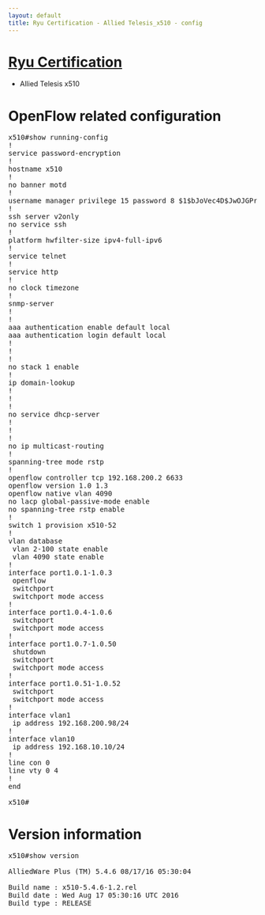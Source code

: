 ```yaml
---
layout: default
title: Ryu Certification - Allied Telesis_x510 - config
---
```

# [Ryu Certification](http://osrg.github.io/ryu/certification.html)
* Allied Telesis x510

# OpenFlow related configuration
<pre>
x510#show running-config
!
service password-encryption
!
hostname x510
!
no banner motd
!
username manager privilege 15 password 8 $1$bJoVec4D$JwOJGPr7YqoExA0GVasdE0
!
ssh server v2only
no service ssh
!
platform hwfilter-size ipv4-full-ipv6
!
service telnet
!
service http
!
no clock timezone
!
snmp-server
!
!
aaa authentication enable default local
aaa authentication login default local
!
!
!
no stack 1 enable
!
ip domain-lookup
!
!
!
no service dhcp-server
!
!
!
no ip multicast-routing
!
spanning-tree mode rstp
!
openflow controller tcp 192.168.200.2 6633
openflow version 1.0 1.3
openflow native vlan 4090
no lacp global-passive-mode enable
no spanning-tree rstp enable
!
switch 1 provision x510-52
!
vlan database
 vlan 2-100 state enable
 vlan 4090 state enable
!
interface port1.0.1-1.0.3
 openflow
 switchport
 switchport mode access
!
interface port1.0.4-1.0.6
 switchport
 switchport mode access
!
interface port1.0.7-1.0.50
 shutdown
 switchport
 switchport mode access
!
interface port1.0.51-1.0.52
 switchport
 switchport mode access
!
interface vlan1
 ip address 192.168.200.98/24
!
interface vlan10
 ip address 192.168.10.10/24
!
line con 0
line vty 0 4
!
end

x510#
</pre>

# Version information
<pre>
x510#show version

AlliedWare Plus (TM) 5.4.6 08/17/16 05:30:04

Build name : x510-5.4.6-1.2.rel
Build date : Wed Aug 17 05:30:16 UTC 2016
Build type : RELEASE

</pre>

